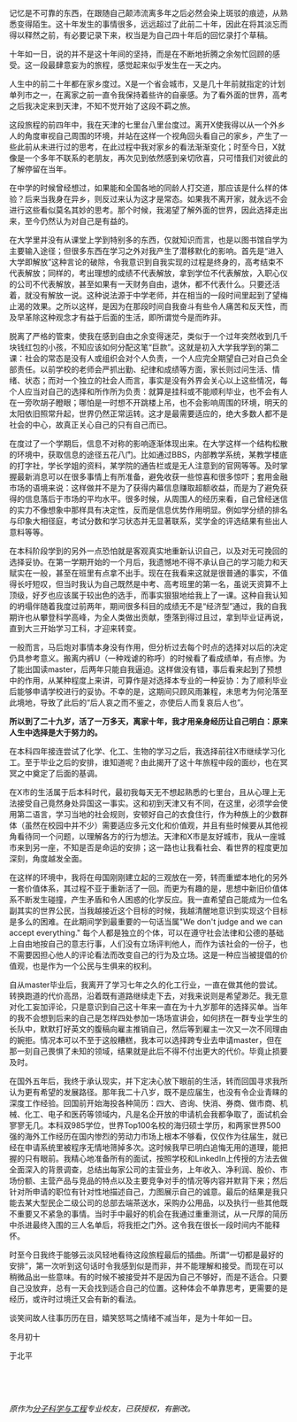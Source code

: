 <p>记忆是不可靠的东西，在跟随自己颠沛流离多年之后必然会染上斑驳的痕迹，从熟悉变得陌生。这十年发生的事情很多，远远超过了此前二十年，因此在将其淡忘而得以释然之前，有必要记录下来，权当是为自己四十年后的回忆录打个草稿。</p><p>十年如一日，说的并不是这十年间的坚持，而是在不断地折腾之余匆忙回顾的感受。这一段最肆意妄为的旅程，感觉起来似乎发生在一天之内。</p><p>人生中的前二十年都在家乡度过。X是一个省会城市，又是几十年前就指定的计划单列市之一，在离家之前一直令我保持着些许的自豪感。为了看外面的世界，高考之后我决定来到天津，不知不觉开始了这段不羁之旅。</p><p>这段旅程的前四年中，我在天津的七里台八里台度过。离开X使我得以从一个外乡人的角度审视自己周围的环境，并站在这样一个视角回头看自己的家乡，产生了一些此前从未进行过的思考，在此过程中我对家乡的看法渐渐变化；时至今日，X就像是一个多年不联系的老朋友，再次见到依然感到亲切欣喜，只可惜我们对彼此的了解停留在当年。</p><p>在中学的时候曾经想过，如果能和全国各地的同龄人打交道，那应该是什么样的体验？后来当我身在异乡，则反过来认为这才是常态。如果我不离开家，就永远不会进行这些看似莫名其妙的思考。那个时候，我渴望了解外面的世界，因此选择走出来，至今仍然认为对自己是有益的。</p><p>在大学里并没有从课堂上学到特别多的东西，仅就知识而言，也是以图书馆自学为主要输入途径；但很多东西在学习之外对我产生了潜移默化的影响。首先是“进入大学即解放”这种言论的破除，令我意识到自我实现的过程是终身的，高考结束不代表解放；同样的，考出理想的成绩不代表解放，拿到学位不代表解放，入职心仪的公司不代表解放，甚至如果有一天财务自由，退休，都不代表什么。只要还活着，就没有解放一说。这种说法源于中学老师，并在相当的一段时间里起到了望梅止渴的效果。之所以这样，是因为在那段时间自我奋斗有些令人痛苦和反天性，而及早革除这种观念才有益于后面的生活，即所谓觉今是而昨非。</p><p>脱离了严格的管束，使我在感到自由之余变得迷茫，类似于一个过年突然收到几千块钱红包的小孩，不知应该如何分配这笔“巨款”。这就是初入大学我学到的第二课：社会的常态是没有人或组织会对个人负责，一个人应完全期望自己对自己负全部责任。以前学校的老师会严抓出勤、纪律和成绩等方面，家长则过问生活、情绪、状态；而对一个独立的社会人而言，事实是没有外界会关心以上这些情况，每个人应当对自己的选择和所作所为负责：就算是挂科或不能顺利毕业，也不会有人在一旁吹胡子瞪眼；哪怕是一时想不开跳楼上吊，也不会影响周围的环境，明天的太阳依旧照常升起，世界仍然正常运转。这才是最需要适应的，绝大多数人都不是社会的中心，故真正关心自己的只有自己而已。</p><p>在度过了一个学期后，信息不对称的影响逐渐体现出来。在大学这样一个结构松散的环境中，获取信息的途径五花八门。比如通过BBS，内部教学系统，某教学楼底的打字社，学长学姐的资料，某学院的通告栏或是无人注意到的官网等等。及时掌握最新消息可以在很多事情上有所准备，避免收获一些惊喜和很多惊吓；套用金融市场的语境来说：这样做并不是为了获得内幕信息赚取超额收益，而是为了避免获得的信息落后于市场的平均水平。很多时候，从周围人的经历来看，自己曾经迷信的实力不像想象中那样具有决定性，反而是信息优势作用明显。例如学分绩的排名与印象大相径庭，考试分数和学习状态并无显著联系，奖学金的评选结果有些出人意料等等。</p><p>在本科阶段学到的另外一点恐怕就是客观真实地重新认识自己，以及对无可挽回的选择妥协。在第一学期开始的一个月后，我遗憾地不得不承认自己的学习能力和天赋实在一般，甚至在班里有点拿不出手。现在在我看来这就是很普通的事实，不值得长吁短叹，但当时我认为自己既然是中考、高考班里的第一名，虽说天资算不上顶级，好歹也应该属于较出色的选手，而事实狠狠地给我上了一课。这种自我认知的坍塌伴随着我度过前两年，期间很多科目的成绩无不是“经济型”通过，我的自我期许也从攀登科学高峰，为全人类做出贡献，堕落到得过且过，拿到毕业证再说，直到大三开始学习工科，才迎来转变。</p><p>一般而言，马后炮对事情本身没有作用，但分析过去每个时点的选择对以后的决定仍具参考意义。搬离内裤U（一种戏谑的称呼）的时候看了看成绩单，有点惨。为了能出国读master，后两年只能自我逼迫。这样做没有错，事后看来起到了预想中的作用，从某种程度上来讲，可算作是对选择本专业的一种妥协：为了顺利毕业后能够申请学校进行的妥协。不幸的是，这期间只顾风雨兼程，未思考为何沦落至此境地，导致了此后的“后人哀之而不鉴之，亦使后人而复哀后人也”。</p><p><b>所以到了二十九岁，活了一万多天，离家十年，我才用亲身经历让自己明白：原来人生中选择是大于努力的。</b></p><p>在本科四年接连尝试了化学、化工、生物的学习之后，我选择前往X市继续学习化工。至于毕业之后的安排，谁知道呢？由此揭开了这十年旅程中段的面纱，也在冥冥之中奠定了后面的基调。</p><p>在X市的生活属于后本科时代，最初我每天无不想起熟悉的七里台，且从心理上无法接受自己竟然身处异国这一事实。这和初到天津又有不同，在这里，必须学会使用第二语言，学习当地的社会规则，安顿好自己的衣食住行，作为种族上的少数群体（虽然在校园中并不少）需要适应多元文化和价值观，并且有些时候要从其他视角看待同一个问题，以理解各方的行为想法。天津和X市是友好城市，我从一座城市来到另一座，不知是否是命运的安排；这一路也让我看社会、看世界的程度更加深刻，角度越发全面。</p><p>在这样的环境中，我将在母国刚刚建立起的三观放在一旁，转而重塑本地化的另外一套价值体系，其过程不亚于重新活了一回。而更为有趣的是，思想中新旧价值体系不断发生碰撞，产生矛盾和令人困惑的化学反应。我一直希望自己能成为一位名副其实的世界公民，当我越接近这个目标的时候，我越清醒地意识到实现这个目标是多么的困难。在此期间学到最重要的一句话当属&#34;We don&#39;t judge and we can accept everything.&#34; 每个人都是独立的个体，可以在遵守社会法律和公德的基础上自由地按自己的意志行事，人们没有立场评判他人，而作为该社会的一份子，也不需要因担心他人的评论看法而改变自己的行为及立场。这是一种应当被提倡的价值观，也是作为一个公民与生俱来的权利。</p><p>自从master毕业后，我离开了学习七年之久的化工行业，一直在做其他的尝试。转换跑道的代价高昂，沿着既有道路继续走下去，对我来说则是希望渺茫。我无意对化工妄加评论，只是意识到自己这十年来一直在为十九岁那年的选择买单。当年的我不会想到后来的自己是怎样四处参加一场场宣讲会，如何挤在一群专业学生的长队中，默默打好英文的腹稿向雇主推销自己，然后等到雇主一次又一次不同理由的婉拒。情况本可以不至于这般糟糕，我本可以选择跨专业去申请master，但在那一刻自己畏惧了未知的领域，结果就是此后不得不付出更大的代价。毕竟止损要及时。</p><p>在国外五年后，我终于承认现实，并下定决心放下眼前的生活，转而回国寻求我所认为更有希望的发展路径。那年我二十八岁，既不是应届生，也没有令企业青睐的深度工作经验。回国前开始海投各种简历：四大、咨询、快消、券商、做市商、机械、化工、电子和医药等领域内，凡是名企开放的申请机会我都争取了，面试机会寥寥无几。本科双985学位，世界Top100名校的海归硕士学历，和两家世界500强的海外工作经历在国内惨烈的劳动力市场上根本不够看，仅仅作为往届生，就已经在申请系统里被程序无情地筛掉多次。这时候我早已明白追悔无用的道理，能把握的只有眼前。我精心地准备所有的面试，按照学校和LinkedIn上传授的方法去做全面深入的背景调查，总结出每家公司的主营业务，上年收入、净利润、股价、市场份额、主营产品与竞品的特点以及主要竞争对手的情况等内容并默背下来；然后针对所申请的职位有针对性地描述自己，力图展示自己的诚意。最后的结果是我只能去某大型民企二级公司的总部去端茶送水，采购办公用品，以及执行一些其他既不重要又不紧急的事情。当时手中最好的机会在我通过重重测试，从一尺厚的简历中杀进最终入围的三人名单后，将我拒之门外。这令我在很长一段时间内不能释怀。</p><p>时至今日我终于能够云淡风轻地看待这段旅程最后的插曲。所谓“一切都是最好的安排”，第一次听到这句话时令我感到似是而非，并不能理解和接受。而现在可以稍微品出一些意味。有的时候不被接受并不是因为自己不够好，而是不适合。只要自己没放弃，总有一天会找到适合自己的位置。这种体会不单靠思考，更需要的是经历，或许时过境迁又会有新的看法。</p><p>谈笑间故人往事历历在目，嬉笑怒骂之情绪不减当年，是为十年如一日。</p><p>冬月初十</p><p>于北平</p><p class="ztext-empty-paragraph"><br/></p><p class="ztext-empty-paragraph"><br/></p><p><i>原作为<a href="https://www.zhihu.com/topic/20078887/hot" class="internal">分子科学与工程</a>专业校友，已获授权，有删改。</i></p>